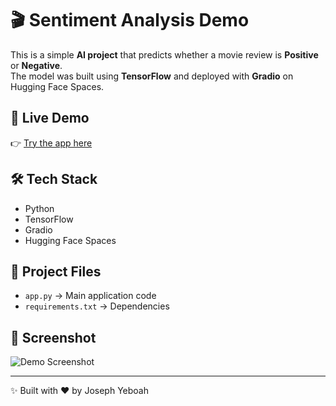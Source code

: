 # 🎬 Sentiment Analysis Demo

This is a simple **AI project** that predicts whether a movie review is **Positive** or **Negative**.  
The model was built using **TensorFlow** and deployed with **Gradio** on Hugging Face Spaces.

## 🚀 Live Demo
👉 [Try the app here](https://huggingface.co/spaces/josephyagas/sentiment-analysis-demo)

## 🛠️ Tech Stack
- Python
- TensorFlow
- Gradio
- Hugging Face Spaces

## 📂 Project Files
- `app.py` → Main application code
- `requirements.txt` → Dependencies

## 📸 Screenshot
![Demo Screenshot](screenshot.png)

---
✨ Built with ❤️ by Joseph Yeboah
